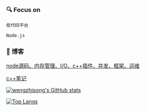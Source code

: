 

### 🔍 Focus on

`低代码平台`

`Node.js`

### 📖 博客

[node源码、内存管理、I/O、c++插件、并发、框架、运维](https://github.com/wengzhisong-hz/learning-nodejs)

[c++笔记](https://github.com/wengzhisong-hz/learning-cpp)


[![wengzhisong's GitHub stats](https://github-readme-stats.vercel.app/api?username=wengzhisong-hz)](https://github.com/anuraghazra/github-readme-stats?&count_private=true)

[![Top Langs](https://github-readme-stats.vercel.app/api/top-langs/?username=wengzhisong-hz)](https://github.com/anuraghazra/github-readme-stats)
